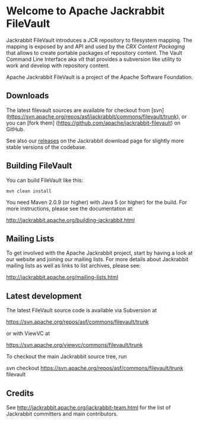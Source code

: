 Welcome to Apache Jackrabbit FileVault
======================================

Jackrabbit FileVault introduces a JCR repository to filesystem mapping. The mapping is exposed by and API and used by the
_CRX Content Packaging_  that allows to create portable packages of repository content.
The Vault Command Line Interface aka _vlt_ that provides a subversion like utility to work and develop with repository content.

Apache Jackrabbit FileVault is a project of the Apache Software Foundation.

Downloads
---------
The latest filevault sources are available for checkout from [svn]
(https://svn.apache.org/repos/asf/jackrabbit/commons/filevault/trunk), or you can [fork them]
(https://github.com/apache/jackrabbit-filevault) on GitHub.

See also our [releases](http://jackrabbit.apache.org/downloads.html) on the Jackrabbit
download page for slightly more stable versions of the codebase.

Building FileVault
------------------

You can build FileVault like this:

    mvn clean install

You need Maven 2.0.9 (or higher) with Java 5 (or higher) for the build.
For more instructions, please see the documentation at:

   http://jackrabbit.apache.org/building-jackrabbit.html

Mailing Lists
-------------

To get involved with the Apache Jackrabbit project, start by having a
look at our website and joining our mailing lists. For more details about
Jackrabbit mailing lists as well as links to list archives, please see:

   http://jackrabbit.apache.org/mailing-lists.html

Latest development
------------------

The latest FileVault source code is available via Subversion at

   https://svn.apache.org/repos/asf/commons/filevault/trunk

or with ViewVC at

   https://svn.apache.org/viewvc/commons/filevault/trunk

To checkout the main Jackrabbit source tree, run

   svn checkout https://svn.apache.org/repos/asf/commons/filevault/trunk filevault

Credits
-------

See http://jackrabbit.apache.org/jackrabbit-team.html for the list of
Jackrabbit committers and main contributors.
